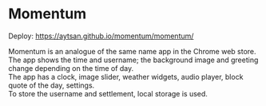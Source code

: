 # Momentum

Deploy: https://aytsan.github.io/momentum/momentum/

Momentum is an analogue of the same name app in the Chrome web store.  
The app shows the time and username; the background image and greeting change depending on the time of day.  
The app has a clock, image slider, weather widgets, audio player, block quote of the day, settings.  
To store the username and settlement, local storage is used.  
